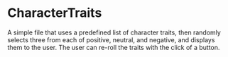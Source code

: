 # CharacterTraits

A simple file that uses a predefined list of character traits, then randomly selects three from each of positive, neutral, and negative, and displays them to the user. The user can re-roll the traits with the click of a button. 